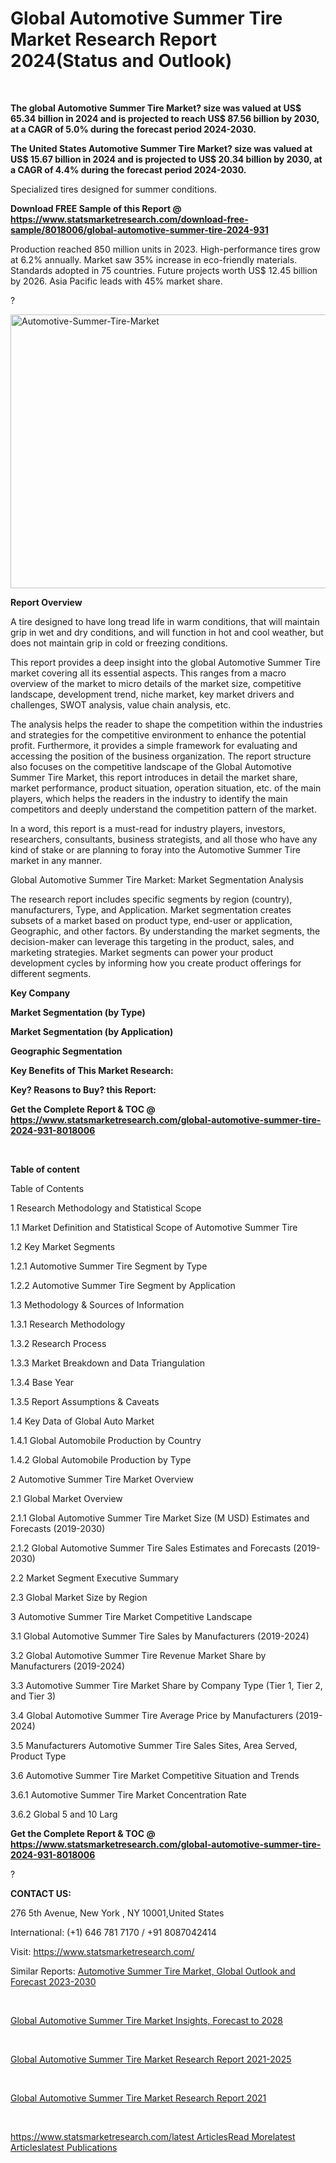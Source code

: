 <h1>Global Automotive Summer Tire Market Research Report 2024(Status and Outlook)</h1><br/><p><strong>The global Automotive Summer Tire Market? size was valued at US$ 65.34 billion in 2024 and is projected to reach US$ 87.56 billion by 2030, at a <strong>CAGR</strong> of 5.0% during the forecast period 2024-2030.</strong></p>
 
 
 
 <p><strong>The United States Automotive Summer Tire Market? size was valued at US$ 15.67 billion in 2024 and is projected to US$ 20.34 billion by 2030, at a <strong>CAGR</strong> of 4.4% during the forecast period 2024-2030.</strong></p>
 
 
 
 <p>Specialized tires designed for summer conditions.</p>
 
 
 
 <p><strong>Download FREE Sample of this Report @ <a href="https://www.statsmarketresearch.com/download-free-sample/8018006/global-automotive-summer-tire-2024-931">https://www.statsmarketresearch.com/download-free-sample/8018006/global-automotive-summer-tire-2024-931</a></strong></p>
 
 
 
 <p>Production reached 850 million units in 2023. High-performance tires grow at 6.2% annually. Market saw 35% increase in eco-friendly materials. Standards adopted in 75 countries. Future projects worth US$ 12.45 billion by 2026. Asia Pacific leads with 45% market share.</p>
 
 
 
 <p>? </p>
 
 
 
 <p><img alt="Automotive-Summer-Tire-Market" src="https://www.grandresearchstore.com/assets/report-images/Automotive_Summer_Tire_Market.png" style="width: 730px; height: 438px;" /></p>
 
 
 
 <p><strong>Report Overview</strong></p>
 
 
 
 <p>A tire designed to have long tread life in warm conditions, that will maintain grip in wet and dry conditions, and will function in hot and cool weather, but does not maintain grip in cold or freezing conditions.</p>
 
 
 
 <p>This report provides a deep insight into the global Automotive Summer Tire market covering all its essential aspects. This ranges from a macro overview of the market to micro details of the market size, competitive landscape, development trend, niche market, key market drivers and challenges, SWOT analysis, value chain analysis, etc.</p>
 
 
 
 <p>The analysis helps the reader to shape the competition within the industries and strategies for the competitive environment to enhance the potential profit. Furthermore, it provides a simple framework for evaluating and accessing the position of the business organization. The report structure also focuses on the competitive landscape of the Global Automotive Summer Tire Market, this report introduces in detail the market share, market performance, product situation, operation situation, etc. of the main players, which helps the readers in the industry to identify the main competitors and deeply understand the competition pattern of the market.</p>
 
 
 
 <p>In a word, this report is a must-read for industry players, investors, researchers, consultants, business strategists, and all those who have any kind of stake or are planning to foray into the Automotive Summer Tire market in any manner.</p>
 
 
 
 <p>Global Automotive Summer Tire Market: Market Segmentation Analysis</p>
 
 
 
 <p>The research report includes specific segments by region (country), manufacturers, Type, and Application. Market segmentation creates subsets of a market based on product type, end-user or application, Geographic, and other factors. By understanding the market segments, the decision-maker can leverage this targeting in the product, sales, and marketing strategies. Market segments can power your product development cycles by informing how you create product offerings for different segments.</p>
 
 
 
 <p><strong>Key Company</strong></p>
 
 
 
 <p><strong>Market Segmentation (by Type)</strong></p>
 
 
 
 <p><strong>Market Segmentation (<strong>by Application</strong>)</strong></p>
 
 
 
 <p><strong>Geographic Segmentation</strong></p>
 
 
 
 <p><strong>Key Benefits of This Market Research:</strong></p>
 
 
 
 <p><strong>Key? <strong>Reasons to Buy</strong>? this Report:</strong></p>
 
 
 
 <div><b>Get the Complete Report & TOC @ <a href="https://www.statsmarketresearch.com/global-automotive-summer-tire-2024-931-8018006">https://www.statsmarketresearch.com/global-automotive-summer-tire-2024-931-8018006</a></b></div>
 
 
 
 <p><br />
 
 <b>Table of content</b></p>
 
 
 
 <p>Table of Contents<br />
 
 1 Research Methodology and Statistical Scope<br />
 
 1.1 Market Definition and Statistical Scope of Automotive Summer Tire<br />
 
 1.2 Key Market Segments<br />
 
 1.2.1 Automotive Summer Tire Segment by Type<br />
 
 1.2.2 Automotive Summer Tire Segment by Application<br />
 
 1.3 Methodology & Sources of Information<br />
 
 1.3.1 Research Methodology<br />
 
 1.3.2 Research Process<br />
 
 1.3.3 Market Breakdown and Data Triangulation<br />
 
 1.3.4 Base Year<br />
 
 1.3.5 Report Assumptions & Caveats<br />
 
 1.4 Key Data of Global Auto Market<br />
 
 1.4.1 Global Automobile Production by Country<br />
 
 1.4.2 Global Automobile Production by Type<br />
 
 2 Automotive Summer Tire Market Overview<br />
 
 2.1 Global Market Overview<br />
 
 2.1.1 Global Automotive Summer Tire Market Size (M USD) Estimates and Forecasts (2019-2030)<br />
 
 2.1.2 Global Automotive Summer Tire Sales Estimates and Forecasts (2019-2030)<br />
 
 2.2 Market Segment Executive Summary<br />
 
 2.3 Global Market Size by Region<br />
 
 3 Automotive Summer Tire Market Competitive Landscape<br />
 
 3.1 Global Automotive Summer Tire Sales by Manufacturers (2019-2024)<br />
 
 3.2 Global Automotive Summer Tire Revenue Market Share by Manufacturers (2019-2024)<br />
 
 3.3 Automotive Summer Tire Market Share by Company Type (Tier 1, Tier 2, and Tier 3)<br />
 
 3.4 Global Automotive Summer Tire Average Price by Manufacturers (2019-2024)<br />
 
 3.5 Manufacturers Automotive Summer Tire Sales Sites, Area Served, Product Type<br />
 
 3.6 Automotive Summer Tire Market Competitive Situation and Trends<br />
 
 3.6.1 Automotive Summer Tire Market Concentration Rate<br />
 
 3.6.2 Global 5 and 10 Larg</p>
 
 
 
 <div><b>Get the Complete Report & TOC @ <a href="https://www.statsmarketresearch.com/global-automotive-summer-tire-2024-931-8018006">https://www.statsmarketresearch.com/global-automotive-summer-tire-2024-931-8018006</a></b></div>
 
 
 
 <p>? </p>
 
 
 
 <p><b>CONTACT US:</b><br />
 
 276 5th Avenue, New York , NY 10001,United States<br />
 
 International: (+1) 646 781 7170 / +91 8087042414<br />
 
 Visit: <a href="https://www.statsmarketresearch.com/">https://www.statsmarketresearch.com/</a><br />
 
 Similar Reports: <a href="https://www.statsmarketresearch.com/global-automotive-summer-tire-2024-931-8018006">Automotive Summer Tire Market, Global Outlook and Forecast 2023-2030</a><br />
 
 <br />
 
 <a href="https://www.statsmarketresearch.com/global-automotive-summer-tire-2024-931-8018006">Global Automotive Summer Tire Market Insights, Forecast to 2028</a><br />
 
 <br />
 
 <a href="https://www.statsmarketresearch.com/global-automotive-summer-tire-2024-931-8018006">Global Automotive Summer Tire Market Research Report 2021-2025</a><br />
 
 <br />
 
 <a href="https://www.statsmarketresearch.com/global-automotive-summer-tire-2024-931-8018006">Global Automotive Summer Tire Market Research Report 2021</a><br />
 
 <br />
 
 <a href="https://gyeongbokgung.com">https://www.statsmarketresearch.com/</a><a href="https://hallyeomaritime.com">latest Articles</a><a href="https://jingwansa.com">Read More</a><a href="https://nguoiviet.jp/">latest Articles</a><a href="https://www.intelmarketresearch.com/">latest Publications</a></p>